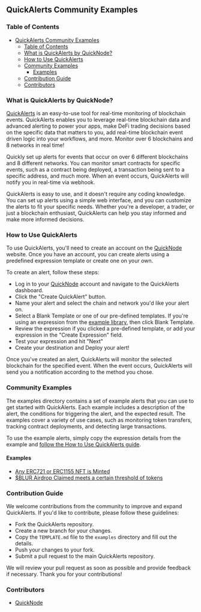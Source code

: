 ## QuickAlerts Community Examples

### Table of Contents
- [QuickAlerts Community Examples](#quickalerts-community-examples)
  - [Table of Contents](#table-of-contents)
  - [What is QuickAlerts by QuickNode?](#what-is-quickalerts-by-quicknode)
  - [How to Use QuickAlerts](#how-to-use-quickalerts)
  - [Community Examples](#community-examples)
    - [Examples](#examples)
  - [Contribution Guide](#contribution-guide)
  - [Contributors](#contributors)

### What is QuickAlerts by QuickNode?
[QuickAlerts](https://www.quicknode.com/quickalerts?utm_source=github&utm_campaign=quickalerts-examples) is an easy-to-use tool for real-time monitoring of blockchain events. QuickAlerts enables you to leverage real-time blockchain data and advanced alerting to power your apps, make DeFi trading decisions based on the specific data that matters to you, add real-time blockchain event driven logic into your workflows, and more. Monitor over 6 blockchains and 8 networks in real time!

Quickly set up alerts for events that occur on over 6 different blockchains and 8 different networks. You can monitor smart contracts for specific events, such as a contract being deployed, a transaction being sent to a specific address, and much more. When an event occurs, QuickAlerts will notify you in real-time via webhook.

QuickAlerts is easy to use, and it doesn't require any coding knowledge. You can set up alerts using a simple web interface, and you can customize the alerts to fit your specific needs. Whether you're a developer, a trader, or just a blockchain enthusiast, QuickAlerts can help you stay informed and make more informed decisions.

### How to Use QuickAlerts
To use QuickAlerts, you'll need to create an account on the [QuickNode](https://www.quicknode.com/?utm_source=github&utm_campaign=quickalerts-examples) website. Once you have an account, you can create alerts using a predefined expression template or create one on your own.

To create an alert, follow these steps:
- Log in to your [QuickNode](https://www.quicknode.com/?utm_source=github&utm_campaign=quickalerts-examples) account and navigate to the QuickAlerts dashboard.
- Click the "Create QuickAlert" button.
- Name your alert and select the chain and network you'd like your alert on.
- Select a Blank Template or one of our pre-defined templates. If you're using an expression from the [example library](#example-library), then click Blank Template.
- Review the expression if you clicked a pre-defined template, or add your expression in the "Create Expression" field.
- Test your expression and hit "Next"
- Create your destination and Deploy your alert!

Once you've created an alert, QuickAlerts will monitor the selected blockchain for the specified event. When the event occurs, QuickAlerts will send you a notification according to the method you chose.

### Community Examples
The examples directory contains a set of example alerts that you can use to get started with QuickAlerts. Each example includes a description of the alert, the conditions for triggering the alert, and the expected result. The examples cover a variety of use cases, such as monitoring token transfers, tracking contract deployments, and detecting large transactions.

To use the example alerts, simply copy the expression details from the example and [follow the How to Use QuickAlerts guide](#how-to-use-quickalerts). 

#### Examples
- [Any ERC721 or ERC1155 NFT is Minted](examples/any-nft-is-minted.md)
- [$BLUR Airdrop Claimed meets a certain threshold of tokens](examples/blur-whale-claims.md)

### Contribution Guide
We welcome contributions from the community to improve and expand QuickAlerts. If you'd like to contribute, please follow these guidelines:

- Fork the QuickAlerts repository.
- Create a new branch for your changes.
- Copy the `TEMPLATE.md` file to the `examples` directory and fill out the details.
- Push your changes to your fork.
- Submit a pull request to the main QuickAlerts repository.

We will review your pull request as soon as possible and provide feedback if necessary. Thank you for your contributions!

### Contributors
- [QuickNode](https://www.quicknode.com?utm_source=github&utm_campaign=quickalerts-examples)